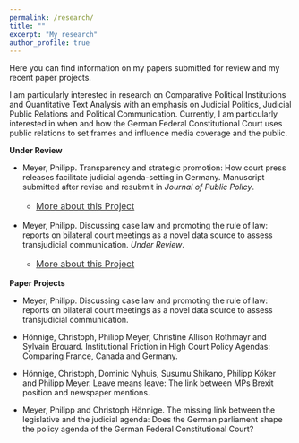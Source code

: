 ```yaml
---
permalink: /research/
title: ""
excerpt: "My research"
author_profile: true
---
```



Here you can find information on my papers submitted for review and my recent paper projects.

I am particularly interested in research on Comparative Political Institutions and Quantitative Text Analysis with an emphasis on Judicial Politics, Judicial Public Relations and Political Communication. Currently, I am particularly interested in when and how the German Federal Constitutional Court uses public relations to set frames and influence media coverage and the public.
 
<b>Under Review</b>

- Meyer, Philipp. Transparency and strategic promotion: How court press releases facilitate judicial agenda-setting in Germany. Manuscript submitted after revise and resubmit in <i>Journal of Public Policy</i>.
    - <p style="line-height: 1.5;" align="left"><span style="font-size: medium;"><a style="line-height: 1.5;" href="https://phimeyer.github.io/publication/2019-MeyerHönnige"><span style="color: #333333;"><span style="font-size: medium;">More about this Project</span></span></a>  
  
- Meyer, Philipp. Discussing case law and promoting the rule of law: reports on bilateral court meetings as a novel data source to assess transjudicial communication. <i>Under Review</i>.
  - <p style="line-height: 1.5;" align="left"><span style="font-size: medium;"><a style="line-height: 1.5;" href="https://phimeyer.github.io/publication/Meyer_JudicialDiplomacy"><span style="color: #333333;"><span style="font-size: medium;">More about this Project</span></span></a> 
 

<b>Paper Projects</b>

- Meyer, Philipp. Discussing case law and promoting the rule of law: reports on bilateral court meetings as a novel data source to assess transjudicial communication.

- Hönnige, Christoph, Philipp Meyer, Christine Allison Rothmayr and Sylvain Brouard. Institutional Friction in High Court Policy Agendas: Comparing France, Canada and Germany.

- Hönnige, Christoph, Dominic Nyhuis, Susumu Shikano, Philipp Köker and Philipp Meyer. Leave means leave: The link between MPs Brexit position and newspaper mentions. 

- Meyer, Philipp and Christoph Hönnige. The missing link between the legislative and the judicial agenda: Does the German parliament shape the policy agenda of the German Federal Constitutional Court?
